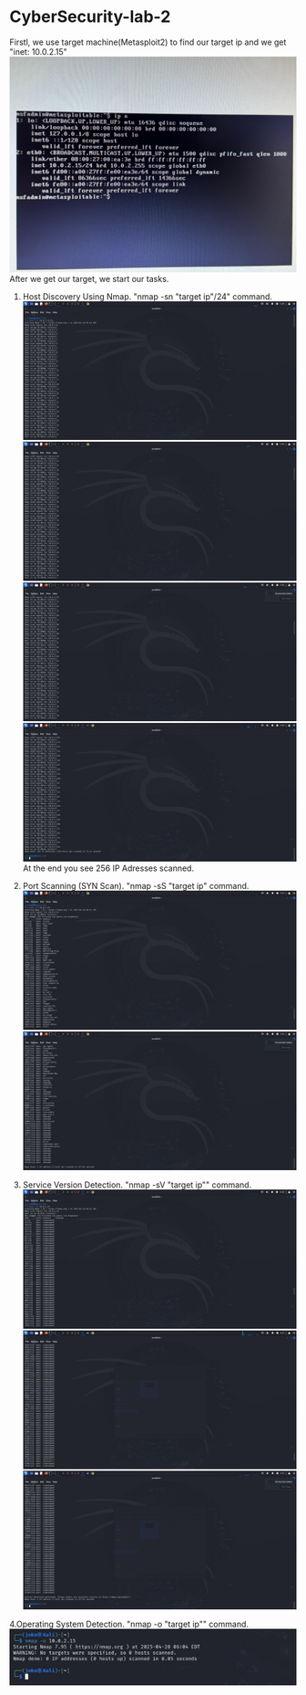 # CyberSecurity-lab-2
Firstl, we use target machine(Metasploit2) to find our target ip and we get "inet: 10.0.2.15"
![image alt](https://github.com/AlizadaUlvi/CyberSecurity-lab-2/blob/89cc8c27928a39aca54ccdc020e2eb97ecdd3a0e/Metasploit2.jpg)
After we get our target, we start our tasks.
1. Host Discovery Using Nmap. "nmap -sn "target ip"/24" command.
![image alt](https://github.com/AlizadaUlvi/CyberSecurity-lab-2/blob/defaf2fb267f6192abacba10740ae61c0aad4bde/Ping%20Scan/nmap%20-sn%20target%20ip.jpg)
![image alt](https://github.com/AlizadaUlvi/CyberSecurity-lab-2/blob/813fedc14fa7bc7837e86f35aaff86b5b211a748/Ping%20Scan/nmap%20-sn%20target%20ip%20(2).jpg)
![image alt](https://github.com/AlizadaUlvi/CyberSecurity-lab-2/blob/f75ff30a69f75657757d56bb241b9a556ac6d707/Ping%20Scan/nmap%20-sn%20target%20ip%20(3).jpg)
![image alt](https://github.com/AlizadaUlvi/CyberSecurity-lab-2/blob/e6d528b1f6afa8d0e77e77279e8f260dd33d7067/Ping%20Scan/nmap%20-sn%20target%20ip%20(4).jpg)
At the end you see 256 IP Adresses scanned.

3. Port Scanning (SYN Scan). "nmap -sS "target ip" command.
![image alt](https://github.com/AlizadaUlvi/CyberSecurity-lab-2/blob/a0accbed947b62b551c48ffdb6d5659af14db152/TCP%20SYN%20Scan/nmap%20-sS%20target%20ip.jpg)
![image alt](https://github.com/AlizadaUlvi/CyberSecurity-lab-2/blob/426faf323bd8b4bd219f6b0537223ed7b8befde3/TCP%20SYN%20Scan/nmap%20-sS%20target%20ip%20(1).jpg)

4. Service Version Detection. "nmap -sV "target ip"" command.
![image alt](https://github.com/AlizadaUlvi/CyberSecurity-lab-2/blob/adf07e603acac6ba721a9d137b47d6d0e49ba418/service%20and%20version%20info/nmap%20-sV%20target%20ip.jpg)
![image alt](https://github.com/AlizadaUlvi/CyberSecurity-lab-2/blob/7569218220a8d014558cd9e3c51f5e0ee8e5196d/service%20and%20version%20info/nmap%20-sV%20target%20ip%20(2).jpg)
![image alt](https://github.com/AlizadaUlvi/CyberSecurity-lab-2/blob/7e8d776c9c877315ed819da20e284f55600e88b9/service%20and%20version%20info/nmap%20-sV%20target%20ip%20(1).jpg)

4.Operating System Detection. "nmap -o "target ip"" command.
![image alt](https://github.com/AlizadaUlvi/CyberSecurity-lab-2/blob/d243326010ab25c3c13fad38b48616e5e7bc1d7f/OS%20detection/nmap%20-o%20target%20ip.jpg)

